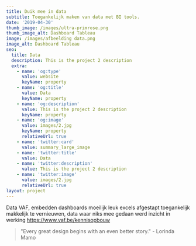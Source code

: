 ```yaml
---
title: Duik mee in data
subtitle: Toegankelijk maken van data met BI tools.
date: '2019-04-30'
thumb_image: /images/ultra-primrose.png
thumb_image_alt: Dashboard Tableau
image: /images/afbeelding data.png
image_alt: Dashboard Tableau
seo:
  title: Data
  description: This is the project 2 description
  extra:
    - name: 'og:type'
      value: website
      keyName: property
    - name: 'og:title'
      value: Data
      keyName: property
    - name: 'og:description'
      value: This is the project 2 description
      keyName: property
    - name: 'og:image'
      value: images/2.jpg
      keyName: property
      relativeUrl: true
    - name: 'twitter:card'
      value: summary_large_image
    - name: 'twitter:title'
      value: Data
    - name: 'twitter:description'
      value: This is the project 2 description
    - name: 'twitter:image'
      value: images/2.jpg
      relativeUrl: true
layout: project
---
```

Data VAF, embedden dashboards moeilijk leuk excels afgestapt toegankelijk makkelijk te vernieuwen, data waar niks mee gedaan werd inzicht in werking https://www.vaf.be/kennisopbouw

> "Every great design begins with an even better story." - Lorinda Mamo
